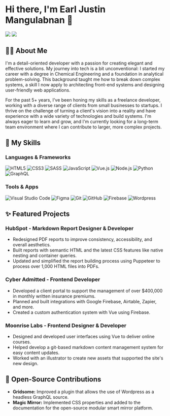 # Hi there, I'm Earl Justin Mangulabnan 👋

<a href="https://www.linkedin.com/in/earljustin/" target="_blank"><img src="https://img.shields.io/badge/LinkedIn-0077B5?style=for-the-badge&logo=linkedin&logoColor=white" /></a>
<a href="mailto:contact@earljman.dev"><img src="https://img.shields.io/badge/Email-D14836?style=for-the-badge&logo=gmail&logoColor=white" /></a>

## 👨‍💻 About Me

I'm a detail-oriented developer with a passion for creating elegant and effective solutions. My journey into tech is a bit unconventional: I started my career with a degree in Chemical Engineering and a foundation in analytical problem-solving. This background taught me how to break down complex systems, a skill I now apply to architecting front-end systems and designing user-friendly web applications.

For the past 5+ years, I've been honing my skills as a freelance developer, working with a diverse range of clients from small businesses to startups. I thrive on the challenge of turning a client's vision into a reality and have experience with a wide variety of technologies and build systems. I'm always eager to learn and grow, and I'm currently looking for a long-term team environment where I can contribute to larger, more complex projects.

## 🚀 My Skills

### Languages & Frameworks
![HTML5](https://img.shields.io/badge/html5-%23E34F26.svg?style=for-the-badge&logo=html5&logoColor=white)
![CSS3](https://img.shields.io/badge/css3-%231572B6.svg?style=for-the-badge&logo=css3&logoColor=white)
![SASS](https://img.shields.io/badge/SASS-hotpink.svg?style=for-the-badge&logo=SASS&logoColor=white)
![JavaScript](https://img.shields.io/badge/javascript-%23323330.svg?style=for-the-badge&logo=javascript&logoColor=%23F7DF1E)
![Vue.js](https://img.shields.io/badge/vuejs-%2335495e.svg?style=for-the-badge&logo=vuedotjs&logoColor=%234FC08D)
![Node.js](https://img.shields.io/badge/node.js-6DA55F?style=for-the-badge&logo=node.js&logoColor=white)
![Python](https://img.shields.io/badge/python-3670A0?style=for-the-badge&logo=python&logoColor=ffdd54)
![GraphQL](https://img.shields.io/badge/GraphQL-E10098?style=for-the-badge&logo=graphql&logoColor=white)

### Tools & Apps
![Visual Studio Code](https://img.shields.io/badge/VS%20Code-0078d7.svg?style=for-the-badge&logo=visual-studio-code&logoColor=white)
![Figma](https://img.shields.io/badge/figma-%23F24E1E.svg?style=for-the-badge&logo=figma&logoColor=white)
![Git](https://img.shields.io/badge/git-%23F05033.svg?style=for-the-badge&logo=git&logoColor=white)
![GitHub](https://img.shields.io/badge/github-%23121011.svg?style=for-the-badge&logo=github&logoColor=white)
![Firebase](https://img.shields.io/badge/Firebase-039BE5?style=for-the-badge&logo=Firebase&logoColor=white)
![Wordpress](https://img.shields.io/badge/Wordpress-21759B?style=for-the-badge&logo=wordpress&logoColor=white)

## ✨ Featured Projects

### HubSpot - Markdown Report Designer & Developer
* Redesigned PDF reports to improve consistency, accessibility, and overall aesthetics.
* Built reports with semantic HTML and the latest CSS features like native nesting and container queries.
* Updated and simplified the report building process using Puppeteer to process over 1,000 HTML files into PDFs.

### Cyber Admitted - Frontend Developer
* Developed a client portal to support the management of over $400,000 in monthly written insurance premiums.
* Planned and built integrations with Google Firebase, Airtable, Zapier, and more.
* Created a custom authentication system with Vue using Firebase.

### Moonrise Labs - Frontend Designer & Developer
* Designed and developed user interfaces using Vue to deliver online courses.
* Helped develop a git-based markdown content management system for easy content updates.
* Worked with an illustrator to create new assets that supported the site's new design.

## 🌱 Open-Source Contributions

* **Gridsome:** Improved a plugin that allows the use of Wordpress as a headless GraphQL source.
* **Magic Mirror:** Implemented CSS properties and added to the documentation for the open-source modular smart mirror platform.

